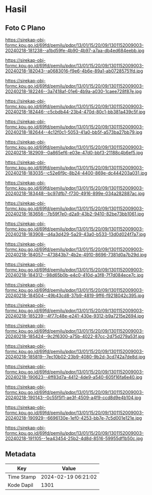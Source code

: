 # Hasil

## Foto C Plano

https://sirekap-obj-formc.kpu.go.id/69fd/pemilu/pdpr/13/01/15/20/09/1301152009003-20240218-181238--a1bd59fe-4b90-4b97-a7aa-db4ed684eebb.jpg

https://sirekap-obj-formc.kpu.go.id/69fd/pemilu/pdpr/13/01/15/20/09/1301152009003-20240218-182043--a0683016-f9e6-4b6e-89a1-ab07285751fd.jpg

https://sirekap-obj-formc.kpu.go.id/69fd/pemilu/pdpr/13/01/15/20/09/1301152009003-20240218-182246--3a7418af-01e6-4b9a-a030-1caee728f87e.jpg

https://sirekap-obj-formc.kpu.go.id/69fd/pemilu/pdpr/13/01/15/20/09/1301152009003-20240218-182446--c5cbdb44-23b4-470d-80c1-bb381a439c5f.jpg

https://sirekap-obj-formc.kpu.go.id/69fd/pemilu/pdpr/13/01/15/20/09/1301152009003-20240218-182644--4c12f0c1-5053-41a0-bb5f-a573ba27bb79.jpg

https://sirekap-obj-formc.kpu.go.id/69fd/pemilu/pdpr/13/01/15/20/09/1301152009003-20240218-182909--0a865ef6-e03e-47d0-bbf3-21188c4b6ef5.jpg

https://sirekap-obj-formc.kpu.go.id/69fd/pemilu/pdpr/13/01/15/20/09/1301152009003-20240218-183035--c52e6f9c-8b24-4400-869e-dc444203a031.jpg

https://sirekap-obj-formc.kpu.go.id/69fd/pemilu/pdpr/13/01/15/20/09/1301152009003-20240218-183448--bc97dfb7-f730-4916-899e-034a282887ac.jpg

https://sirekap-obj-formc.kpu.go.id/69fd/pemilu/pdpr/13/01/15/20/09/1301152009003-20240218-183656--7b59f7e0-d2a9-43b2-9410-82be73bb1061.jpg

https://sirekap-obj-formc.kpu.go.id/69fd/pemilu/pdpr/13/01/15/20/09/1301152009003-20240218-183908--d4a3d429-5a29-43a0-b533-13d0d024f7a7.jpg

https://sirekap-obj-formc.kpu.go.id/69fd/pemilu/pdpr/13/01/15/20/09/1301152009003-20240218-184057--473843b7-4b2e-4910-8696-7381d0a7b29d.jpg

https://sirekap-obj-formc.kpu.go.id/69fd/pemilu/pdpr/13/01/15/20/09/1301152009003-20240218-184312--98d65b0b-e4c0-410d-a3f8-7f7d084ece7c.jpg

https://sirekap-obj-formc.kpu.go.id/69fd/pemilu/pdpr/13/01/15/20/09/1301152009003-20240218-184504--49b43cd8-37b9-4819-9ff6-f9218042c395.jpg

https://sirekap-obj-formc.kpu.go.id/69fd/pemilu/pdpr/13/01/15/20/09/1301152009003-20240218-185239--4f77c48e-e241-430e-9312-b9a7215e2694.jpg

https://sirekap-obj-formc.kpu.go.id/69fd/pemilu/pdpr/13/01/15/20/09/1301152009003-20240218-185424--9c2f6300-a75b-4022-87cc-2d75d279a53f.jpg

https://sirekap-obj-formc.kpu.go.id/69fd/pemilu/pdpr/13/01/15/20/09/1301152009003-20240218-185819--7ec10b02-23b9-4080-9b2d-3cd742a7de8d.jpg

https://sirekap-obj-formc.kpu.go.id/69fd/pemilu/pdpr/13/01/15/20/09/1301152009003-20240218-190623--4ff83d7a-4412-4de9-a540-605f16fa6e40.jpg

https://sirekap-obj-formc.kpu.go.id/69fd/pemilu/pdpr/13/01/15/20/09/1301152009003-20240218-190143--0c55f5f1-ae3f-4509-a4f9-ccd8d9e4b104.jpg

https://sirekap-obj-formc.kpu.go.id/69fd/pemilu/pdpr/13/01/15/20/09/1301152009003-20240218-190929--6696130e-1ef0-4253-bb7e-7c5d001e121e.jpg

https://sirekap-obj-formc.kpu.go.id/69fd/pemilu/pdpr/13/01/15/20/09/1301152009003-20240218-191105--1ea43454-25b2-4d8d-8516-59955df1b50c.jpg


## Metadata

| Key        | Value               |
| ---------- | ------------------- |
| Time Stamp | 2024-02-19 06:21:02 |
| Kode Dapil | 1301                |



